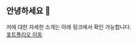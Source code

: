 ## 안녕하세요 👋

<!--
**vavoya/vavoya** is a ✨ _special_ ✨ repository because its `README.md` (this file) appears on your GitHub profile.

Here are some ideas to get you started:

- 🔭 I’m currently working on ...
- 🌱 I’m currently learning ...
- 👯 I’m looking to collaborate on ...
- 🤔 I’m looking for help with ...
- 💬 Ask me about ...
- 📫 How to reach me: ...
- 😄 Pronouns: ...
- ⚡ Fun fact: ...
-->

저에 대한 자세한 소개는 아래 링크에서 확인 가능합니다.   
[포트폴리오 이동](https://www.sim-log.com/@vavoya/%EC%9E%84%EC%8B%9C-%ED%8F%AC%ED%8A%B8%ED%8F%B4%EB%A6%AC%EC%98%A4-15)

